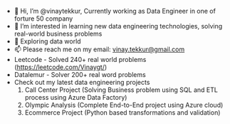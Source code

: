 - 👋 Hi, I’m @vinaytekkur, Currently working as Data Engineer in one of forture 50 company
- 👀 I’m interested in learning new data engineering technologies, solving real-world business problems 
- 🌱 Exploring data world
- 📫 Please reach me on my email: vinay.tekkur@gmail.com
- Leetcode - Solved 240+ real world problems (https://leetcode.com/Vinaygt/)
- Datalemur - Solver 200+ real word problems
- Check out my latest data engineering projects
  1) Call Center Project (Solving Business problem using SQL and ETL process using Azure Data Factory)
  2) Olympic Analysis (Complete End-to-End project using Azure cloud)
  3) Ecommerce Project (Python based transformations and validation)
